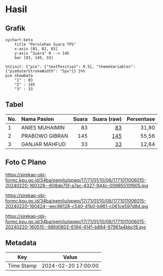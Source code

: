 # Hasil

## Grafik

```mermaid
xychart-beta
    title "Perolehan Suara TPS"
    x-axis [01, 02, 03]
    y-axis "Suara" 0 --> 145
    bar [83, 145, 33]
```

```mermaid
%%{init: {"pie": {"textPosition": 0.5}, "themeVariables": {"pieOuterStrokeWidth": "5px"}} }%%
pie showData
    "1" : 83
    "2" : 145
    "3" : 33
```

## Tabel

| No. | Nama Paslon    | Suara | Suara (raw) | Persentase |
|:--- |:-------------- | -----:| -----------:| ----------:|
| 1   | ANIES MUHAIMIN | 83    | [83][p-1]   | 31,80      |
| 2   | PRABOWO GIBRAN | 145   | [145][p-2]  | 55,56      |
| 3   | GANJAR MAHFUD  | 33    | [33][p-3]   | 12,64      |


[p-1]: https://github.com/gigit-pemilu/pemilu-2024-17-bengkulu/blob/main/pilpres/hitung-suara/sub/17-bengkulu/sub/71-kota-bengkulu/sub/01-selebar/sub/1006-sumur-dewa/sub/015-tps/sub/paslon-1.txt
[p-2]: https://github.com/gigit-pemilu/pemilu-2024-17-bengkulu/blob/main/pilpres/hitung-suara/sub/17-bengkulu/sub/71-kota-bengkulu/sub/01-selebar/sub/1006-sumur-dewa/sub/015-tps/sub/paslon-2.txt
[p-3]: https://github.com/gigit-pemilu/pemilu-2024-17-bengkulu/blob/main/pilpres/hitung-suara/sub/17-bengkulu/sub/71-kota-bengkulu/sub/01-selebar/sub/1006-sumur-dewa/sub/015-tps/sub/paslon-3.txt

## Foto C Plano

https://sirekap-obj-formc.kpu.go.id/34ba/pemilu/ppwp/17/71/01/10/06/1771011006015-20240220-160328--608de75f-a7ac-4327-944c-00985510f605.jpg

https://sirekap-obj-formc.kpu.go.id/34ba/pemilu/ppwp/17/71/01/10/06/1771011006015-20240220-160424--eec96128-c540-41b0-b961-c061ce597d8d.jpg

https://sirekap-obj-formc.kpu.go.id/34ba/pemilu/ppwp/17/71/01/10/06/1771011006015-20240220-160515--88fd0802-6194-4141-b884-97961a4bbcf8.jpg


## Metadata

| Key        | Value               |
| ---------- | ------------------- |
| Time Stamp | 2024-02-20 17:00:00 |



